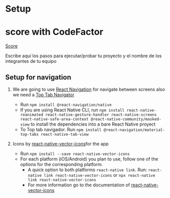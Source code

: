 # Setup

# score with CodeFactor
[Score](https://www.codefactor.io/repository/github/brightcoders-bootcamps/conference-app-owenramire)

Escribe aquí los pasos para ejecutar/probar tu proyecto y el nombre de los integrantes de tu equipo

## Setup for navigation
1. We are going to use [React Navigation](https://reactnavigation.org/docs/getting-started/) for navigate between screens also we need a [Top Tab Navigator](https://reactnavigation.org/docs/material-top-tab-navigator)
    - Run `npm install @react-navigation/native`  
    - If you are using React Native CLI, run `npm install react-native-reanimated react-native-gesture-handler react-native-screens react-native-safe-area-context @react-native-community/masked-view` to install the dependencies into a bare React Native proyect
    - To Top tab navigador. Run `npm install @react-navigation/material-top-tabs react-native-tab-view`

2. Icons by [react-native-vector-icons](https://github.com/oblador/react-native-vector-icons)for the app
    - Run `npm install --save react-native-vector-icons`
    - For each platform (iOS/Android) you plan to use, follow one of the options for the corresponding platform.
        - A quick option to both platforms `react-native link`. 
        Run: `react-native link react-native-vector-icons` or `npx react-native link react-native-vector-icons`
        - For more information go to the documentation of [react-native-vector-icons](https://github.com/oblador/react-native-vector-icons)
